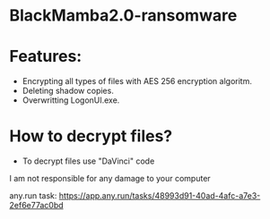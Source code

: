 # BlackMamba2.0-ransomware
# Features:
* Encrypting all types of files with AES 256 encryption algoritm.
* Deleting shadow copies.
* Overwritting LogonUI.exe.
# How to decrypt files?
* To decrypt files use "DaVinci" code

I am not responsible for any damage to your computer

any.run task: https://app.any.run/tasks/48993d91-40ad-4afc-a7e3-2ef6e77ac0bd
